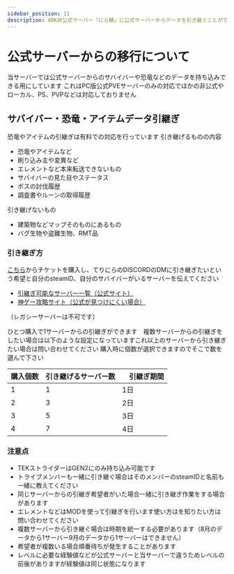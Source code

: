 ```yaml
---
sidebar_position: 11
description: ARK非公式サーバー「にら鯖」に公式サーバーからデータを引き継ぐことができます 公式サーバーの思い出を引き続きあそびませんか？
---
```


# 公式サーバーからの移行について

当サーバーでは公式サーバーからのサバイバーや恐竜などのデータを持ち込みできる用にしています
これはPC版公式PVEサーバーのみの対応でほかの非公式やローカル、PS、PVPなどは対応しておりません


## サバイバー・恐竜・アイテムデータ引継ぎ
恐竜やアイテムの引継ぎは有料での対応を行っています
引き継げるものの内容
- 恐竜やアイテムなど
- 刷り込み主や変異など
- エレメントなど本来転送できないもの
- サバイバーの見た目やステータス
- ボスの討伐履歴
- 調査書やルーンの取得履歴

引き継げないもの
- 建築物などマップそのものにあるもの
- バグ生物や盗難生物、RMT品

### 引き継ぎ方
[こちら](https://buy.stripe.com/bIY5lZ3pA8oBeUU145)からチケットを購入し、てりにらのDISCORDのDMに引き継ぎたいという希望と自分のsteamID、自分のサバイバーがいるサーバーを伝えてください
- [引継ぎ可能なサーバー一覧（公式サイト）](https://survivetheark.com/index.php?/server-backups/)
- [神ゲー攻略サイト（公式が見つけにくい場合）](https://kamigame.jp/ARK/page/277435228316802010.html)

（レガシーサーバーは不可です）


ひとつ購入で1サーバーからの引継ぎができます　複数サーバーからの引継ぎをしたい場合は以下のような設定になっていますこれ以上のサーバーから引き継ぎたい場合は問い合わせてください
購入時に個数が選択できますのでそこで数を選んで下さい

  購入個数          | 引き継げるサーバー数 |　引継ぎ期間 
  ------------------ | -------- | ------- 
  1　　 | 1    | 1日     
  2　　 | 3     | 2日     
  3　　 | 5     | 3日     
  4　　　| 7     | 4日     

### 注意点
- TEKストライダーはGEN2にのみ持ち込み可能です
- トライブメンバーも一緒に引き継ぐ場合はそのメンバーのsteamIDと名前も一緒に教えてください
- 同じサーバーからの引継ぎ希望者がいた場合一緒に引き継ぎ作業をする場合があります
- エレメントなどはMODを使って引継ぎを行います使い方はを知りたい方は問い合わせてください
- 複数サーバーから引き継ぐ場合は時期を統一する必要があります（8月のデータから1サーバー9月のデータから1サーバーはできません）
- 希望者が複数いる場合順番待ちが発生することがあります
- レベルに必要な経験値などが公式サーバーと当サーバーで違うためレベルの前後がありますが経験値は同じ状態になります

